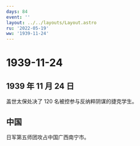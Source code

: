 ```yaml
---
days: 84
event: ''
layout: ../../layouts/Layout.astro
ru: '2022-05-19'
ww: '1939-11-24'
---
```


# 1939-11-24

## 1939 年 11 月 24 日

盖世太保处决了 120 名被控参与反纳粹阴谋的捷克学生。

## 中国

日军第五师团攻占中国广西南宁市。